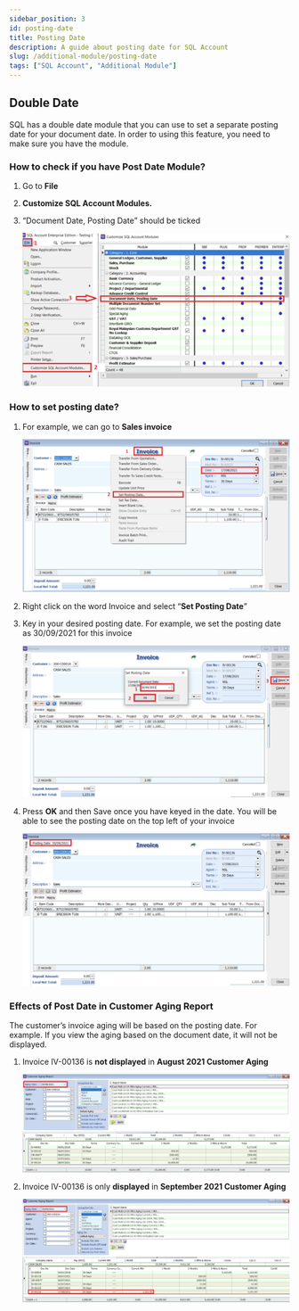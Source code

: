 ```yaml
---
sidebar_position: 3
id: posting-date
title: Posting Date
description: A guide about posting date for SQL Account
slug: /additional-module/posting-date
tags: ["SQL Account", "Additional Module"]
---
```


## Double Date

SQL has a double date module that you can use to set a separate posting date for your document date. In order to using this feature, you need to make sure you have the module.

### How to check if you have Post Date Module?

1) Go to **File**

2) **Customize SQL Account Modules.**

3) “Document Date, Posting Date” should be ticked

   ![1](../../static/img/additional-module/posting-date/1.png)

### How to set posting date?

1) For example, we can go to **Sales invoice**

   ![2](../../static/img/additional-module/posting-date/2.png)

2) Right click on the word Invoice and select “**Set Posting Date**”

3) Key in your desired posting date. For example, we set the posting date as 30/09/2021 for this invoice

   ![3](../../static/img/additional-module/posting-date/3.png)

4) Press **OK** and then Save once you have keyed in the date. You will be able to see the posting date on the top left of your invoice

   ![4](../../static/img/additional-module/posting-date/4.png)

### Effects of Post Date in Customer Aging Report

The customer’s invoice aging will be based on the posting date. For example. If you view the aging based on the document date, it will not be displayed.

1) Invoice IV-00136 is **not displayed** in **August 2021 Customer Aging**

   ![5](../../static/img/additional-module/posting-date/5.png)

2) Invoice IV-00136 is only **displayed** in **September 2021 Customer Aging**

   ![6](../../static/img/additional-module/posting-date/6.png)
